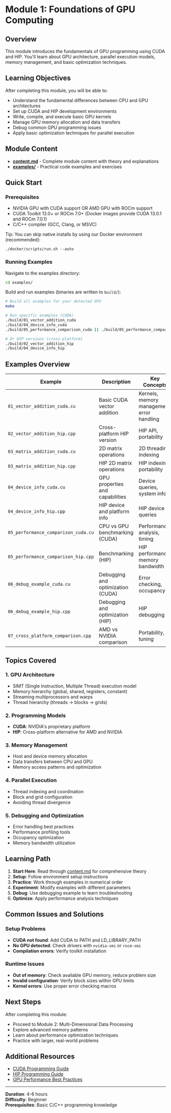 # Module 1: Foundations of GPU Computing

## Overview
This module introduces the fundamentals of GPU programming using CUDA and HIP. You'll learn about GPU architecture, parallel execution models, memory management, and basic optimization techniques.

## Learning Objectives
After completing this module, you will be able to:
- Understand the fundamental differences between CPU and GPU architectures
- Set up CUDA and HIP development environments  
- Write, compile, and execute basic GPU kernels
- Manage GPU memory allocation and data transfers
- Debug common GPU programming issues
- Apply basic optimization techniques for parallel execution

## Module Content
- **[content.md](content.md)** - Complete module content with theory and explanations
- **[examples/](examples/)** - Practical code examples and exercises

## Quick Start

### Prerequisites
- NVIDIA GPU with CUDA support OR AMD GPU with ROCm support
- CUDA Toolkit 13.0+ or ROCm 7.0+ (Docker images provide CUDA 13.0.1 and ROCm 7.0.1)
- C/C++ compiler (GCC, Clang, or MSVC)

Tip: You can skip native installs by using our Docker environment (recommended):
```
./docker/scripts/run.sh --auto
```

### Running Examples

Navigate to the examples directory:
```bash
cd examples/
```

Build and run examples (binaries are written to `build/`):
```bash
# Build all examples for your detected GPU
make

# Run specific examples (CUDA)
./build/01_vector_addition_cuda
./build/04_device_info_cuda
./build/05_performance_comparison_cuda || ./build/05_performance_comparison

# Or HIP versions (cross-platform)
./build/02_vector_addition_hip
./build/04_device_info_hip
```

## Examples Overview

| Example | Description | Key Concepts |
|---------|-------------|--------------|
| `01_vector_addition_cuda.cu` | Basic CUDA vector addition | Kernels, memory management, error handling |
| `02_vector_addition_hip.cpp` | Cross-platform HIP version | HIP API, portability |
| `03_matrix_addition_cuda.cu` | 2D matrix operations | 2D threading, indexing |
| `03_matrix_addition_hip.cpp` | HIP 2D matrix operations | HIP indexing, portability |
| `04_device_info_cuda.cu` | GPU properties and capabilities | Device queries, system info |
| `04_device_info_hip.cpp` | HIP device and platform info | HIP device queries |
| `05_performance_comparison_cuda.cu` | CPU vs GPU benchmarking (CUDA) | Performance analysis, timing |
| `05_performance_comparison_hip.cpp` | Benchmarking (HIP) | HIP performance, memory bandwidth |
| `06_debug_example_cuda.cu` | Debugging and optimization (CUDA) | Error checking, occupancy |
| `06_debug_example_hip.cpp` | Debugging and optimization (HIP) | HIP debugging |
| `07_cross_platform_comparison.cpp` | AMD vs NVIDIA comparison | Portability, tuning |

## Topics Covered

### 1. GPU Architecture
- SIMT (Single Instruction, Multiple Thread) execution model
- Memory hierarchy (global, shared, registers, constant)
- Streaming multiprocessors and warps
- Thread hierarchy (threads → blocks → grids)

### 2. Programming Models
- **CUDA**: NVIDIA's proprietary platform
- **HIP**: Cross-platform alternative for AMD and NVIDIA

### 3. Memory Management
- Host and device memory allocation
- Data transfers between CPU and GPU
- Memory access patterns and optimization

### 4. Parallel Execution
- Thread indexing and coordination
- Block and grid configuration
- Avoiding thread divergence

### 5. Debugging and Optimization
- Error handling best practices
- Performance profiling tools
- Occupancy optimization
- Memory bandwidth utilization

## Learning Path

1. **Start Here**: Read through [content.md](content.md) for comprehensive theory
2. **Setup**: Follow environment setup instructions
3. **Practice**: Work through examples in numerical order
4. **Experiment**: Modify examples with different parameters
5. **Debug**: Use debugging example to learn troubleshooting
6. **Optimize**: Apply performance analysis techniques

## Common Issues and Solutions

### Setup Problems
- **CUDA not found**: Add CUDA to PATH and LD_LIBRARY_PATH
- **No GPU detected**: Check drivers with `nvidia-smi` or `rocm-smi`
- **Compilation errors**: Verify toolkit installation

### Runtime Issues  
- **Out of memory**: Check available GPU memory, reduce problem size
- **Invalid configuration**: Verify block sizes within GPU limits
- **Kernel errors**: Use proper error checking macros

## Next Steps
After completing this module:
- Proceed to Module 2: Multi-Dimensional Data Processing
- Explore advanced memory patterns
- Learn about performance optimization techniques
- Practice with larger, real-world problems

## Additional Resources
- [CUDA Programming Guide](https://docs.nvidia.com/cuda/cuda-c-programming-guide/)
- [HIP Programming Guide](https://rocmdocs.amd.com/projects/HIP/en/latest/)
- [GPU Performance Best Practices](https://docs.nvidia.com/cuda/cuda-c-best-practices-guide/)

---
**Duration**: 4-6 hours  
**Difficulty**: Beginner  
**Prerequisites**: Basic C/C++ programming knowledge